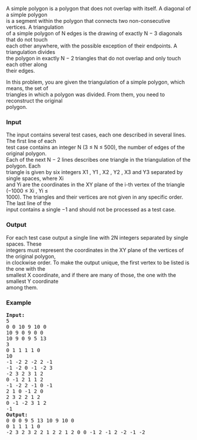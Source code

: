 <p>A simple polygon is a polygon that does not overlap with itself. A diagonal of a simple polygon<br>is a segment within the polygon that connects two non-consecutive vertices. A triangulation<br>of a simple polygon of N edges is the drawing of exactly N − 3 diagonals that do not touch<br>each other anywhere, with the possible exception of their endpoints. A triangulation divides<br>the polygon in exactly N − 2 triangles that do not overlap and only touch each other along<br>their edges.</p>
<p>In this problem, you are given the triangulation of a simple polygon, which means, the set of<br>triangles in which a polygon was divided. From them, you need to reconstruct the original<br>polygon.</p>
<h3>Input</h3>
<p>The input contains several test cases, each one described in several lines. The first line of each<br>test case contains an integer N (3 ≤ N ≤ 500), the number of edges of the original polygon.<br>Each of the next N − 2 lines describes one triangle in the triangulation of the polygon. Each<br>triangle is given by six integers X1 , Y1 , X2 , Y2 , X3 and Y3 separated by single spaces, where Xi<br>and Yi are the coordinates in the XY plane of the i-th vertex of the triangle (−1000 ≤ Xi , Yi ≤<br>1000). The triangles and their vertices are not given in any specific order. The last line of the<br>input contains a single −1 and should not be processed as a test case.</p>
<h3>Output</h3>
<p>For each test case output a single line with 2N integers separated by single spaces. These<br>integers must represent the coordinates in the XY plane of the vertices of the original polygon,<br>in clockwise order. To make the output unique, the first vertex to be listed is the one with the<br>smallest X coordinate, and if there are many of those, the one with the smallest Y coordinate<br>among them.</p>
<h3>Example</h3>
<pre><strong>Input:</strong><br>5<br>0 0 10 9 10 0<br>10 9 0 9 0 0<br>10 9 0 9 5 13<br>3<br>0 1 1 1 1 0<br>10<br>-1 -2 2 -2 2 -1<br>-1 -2 0 -1 -2 3<br>-2 3 2 3 1 2<br>0 -1 2 1 1 2<br>-1 -2 2 -1 0 -1<br>2 1 0 -1 2 0<br>2 3 2 2 1 2<br>0 -1 -2 3 1 2<br>-1<br><strong>Output:</strong><br>0 0 0 9 5 13 10 9 10 0<br>0 1 1 1 1 0<br>-2 3 2 3 2 2 1 2 2 1 2 0 0 -1 2 -1 2 -2 -1 -2</pre>
